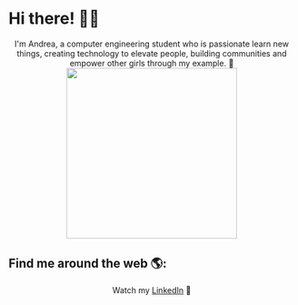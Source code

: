 # Hi there! 👋🏻 
<div style="text-align: center"> I'm Andrea, a computer engineering student who is passionate learn new things, creating technology to elevate people, building communities and empower other girls through my example.  🌟 </div>


<center>
<img src="https://i.imgur.com/OnRwFpP.png" width="300" "text-align: center">
</center>



## Find me around the web 🌎: 
<div style="text-align: center">
Watch my <a href="www.linkedin.com/in/andrea-aranda-rdz
">LinkedIn</a> 💼
</div>
